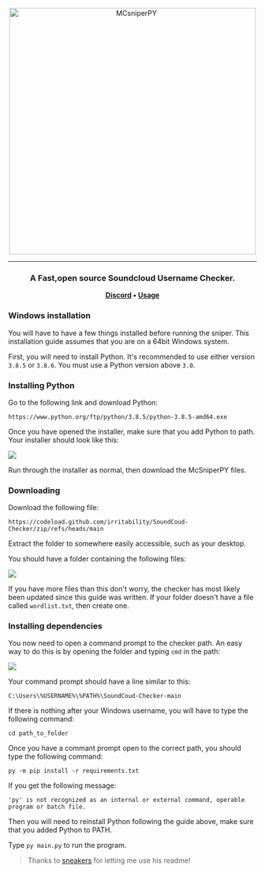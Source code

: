 <p align="center">
	<img
		width="500"
		alt="MCsniperPY"
		src="https://i.imgur.com/hl7h1ta.png?sanitize=true">
</p>

---

<h3 align="center">
	A Fast,open source Soundcloud Username Checker.
</h3>

<p align="center">
	<strong>
		<a href="https://discord.gg/U4g4bw6zNm">Discord</a>
		•
		<a href="https://cracked.to/DemsServices">Usage</a>
	</strong>
</p>

</p>

<p align="center">


### Windows installation

You will have to have a few things installed before running the sniper. This installation guide assumes that you are on a 64bit Windows system.

First, you will need to install Python. It's recommended to use either version `3.8.5` or `3.8.6`. You must use a Python version above `3.0`. 

### Installing Python

Go to the following link and download Python:

`https://www.python.org/ftp/python/3.8.5/python-3.8.5-amd64.exe`

Once you have opened the installer, make sure that you add Python to path. Your installer should look like this:

<img align="center" src="https://i.imgur.com/iefWNyw.png">

Run through the installer as normal, then download the McSniperPY files.

### Downloading

Download the following file:

`https://codeload.github.com/irritability/SoundCoud-Checker/zip/refs/heads/main`

Extract the folder to somewhere easily accessible, such as your desktop.

You should have a folder containing the following files:

<img src="https://bit.ly/3umzJ1P">

If you have more files than this don't worry, the checker has most likely been updated since this guide was written.
If your folder doesn't have a file called `wordlist.txt`, then create one.

### Installing dependencies

You now need to open a command prompt to the checker path. An easy way to do this is by opening the folder and typing `cmd` in the path:

<img src="https://bit.ly/3ekZYQR">

Your command prompt should have a line similar to this:

`C:\Users\%USERNAME%\%PATH%\SoundCoud-Checker-main`

If there is nothing after your Windows username, you will have to type the following command:

`cd path_to_folder`

Once you have a commant prompt open to the correct path, you should type the following command:

`py -m pip install -r requirements.txt`

If you get the following message:

`'py' is not recognized as an internal or external command, operable program or batch file.`

Then you will need to reinstall Python following the guide above, make sure that you added Python to PATH.

Type `py main.py` to run the program.


> Thanks to [sneakers](https://github.com/sneakers) for letting me use his readme!
